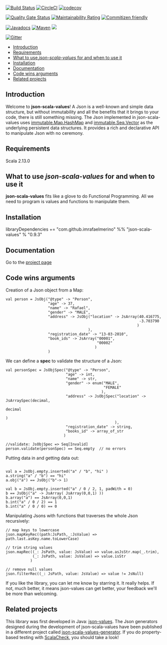 [![Build Status](https://travis-ci.org/imrafaelmerino/json-scala-values.svg?branch=master)](https://travis-ci.org/imrafaelmerino/json-scala-values)
[![CircleCI](https://circleci.com/gh/imrafaelmerino/json-scala-values/tree/master.svg)](https://circleci.com/gh/imrafaelmerino/json-scala-values/tree/master)
[![codecov](https://codecov.io/gh/imrafaelmerino/json-scala-values/branch/master/graph/badge.svg)](https://codecov.io/gh/imrafaelmerino/json-scala-values)

[![Quality Gate Status](https://sonarcloud.io/api/project_badges/measure?project=imrafaelmerino_json-scala-values&metric=alert_status)](https://sonarcloud.io/dashboard?id=imrafaelmerino_json-scala-values)
[![Maintainability Rating](https://sonarcloud.io/api/project_badges/measure?project=imrafaelmerino_json-scala-values&metric=sqale_rating)](https://sonarcloud.io/dashboard?id=imrafaelmerino_json-scala-values)
[![Commitizen friendly](https://img.shields.io/badge/commitizen-friendly-brightgreen.svg)](http://commitizen.github.io/cz-cli/)

[![Javadocs](https://www.javadoc.io/badge/com.github.imrafaelmerino/json-scala-values_2.13.svg)](https://www.javadoc.io/doc/com.github.imrafaelmerino/json-scala-values_2.13)
[![Maven](https://img.shields.io/maven-central/v/com.github.imrafaelmerino/json-scala-values_2.13/0.9.3)](https://search.maven.org/artifact/com.github.imrafaelmerino/json-scala-values_2.13/0.9.3/jar)
[![](https://jitpack.io/v/imrafaelmerino/json-scala-values.svg)](https://jitpack.io/#imrafaelmerino/json-scala-values)

[![Gitter](https://badges.gitter.im/json-scala-values/community.svg)](https://gitter.im/json-scala-values/community?utm_source=badge&utm_medium=badge&utm_campaign=pr-badge)

- [Introduction](#introduction)
- [Requirements](#requirements)
- [What to use _json-scala-values_ for and when to use it](#whatfor)
- [Installation](#installation)
- [Documentation](#doc)
- [Code wins arguments](#cwa)
- [Related projects](#rp)

## <a name="introduction"><a/> Introduction
Welcome to **json-scala-values**! A Json is a well-known and simple data structure, but without immutability and all the benefits 
that it brings to your code, there is still something missing. The Json implemented in json-scala-values uses [immutable.Map.HashMap](https://www.scala-lang.org/api/2.13.1/scala/collection/immutable/HashMap.html) and 
[immutable.Seq.Vector](https://www.scala-lang.org/api/2.13.1/scala/collection/immutable/Vector.html) as the underlying persistent data structures. It provides a
rich and declarative API to manipulate Json with no ceremony.

## <a name="requirements"><a/> Requirements
Scala 2.13.0

## <a name="whatfor"><a/> What to use _json-scala-values_ for and when to use it
**json-scala-values** fits like a glove to do Functional Programming. All we need to program is values and functions to manipulate them.

## <a name="installation"><a/> Installation
libraryDependencies += "com.github.imrafaelmerino" %% "json-scala-values" % "0.9.3"

## <a name="doc"><a/> Documentation
Go to the [project page](https://imrafaelmerino.github.io/json-scala-values/)

## <a name="cwa"><a/> Code wins arguments
Creation of a Json object from a Map:

```
val person = JsObj("@type" -> "Person",
                   "age" -> 37,
                   "name" -> "Rafael",
                   "gender" -> "MALE",
                   "address" -> JsObj("location" -> JsArray(40.416775,
                                                            -3.703790
                                                           )
                                     ),
                   "registration_date" -> "13-03-2010",
                   "book_ids" -> JsArray("00001",
                                         "00002"
                                        )
                   )
```

We can define a **spec** to validate the structure of a Json:

```
val personSpec = JsObjSpec("@type" -> "Person",
                           "age" -> int,
                           "name" -> str,
                           "gender" -> enum("MALE",
                                            "FEMALE"
                                           ),
                           "address" -> JsObjSpec("location" -> JsArraySpec(decimal,
                                                                            decimal
                                                                           )
                                                 ),
                           "registration_date" -> string,
                           "books_id" -> array_of_str
                          )
  
//validate: JsObjSpec => Seq[Invalid]
person.validate(personSpec) == Seq.empty  // no errors
```

Putting data in and getting data out:

```

val a = JsObj.empty.inserted("a" / "b", "hi" )
a.string("a" / "b") == "hi"
a.obj("a") == JsObj("b"-> 1)

val b = JsObj.empty.inserted("a" / 0 / 2, 1, padWith = 0)
b == JsObj("a" -> JsArray( JsArray(0,0,1) ))
b.array("a") == JsArray(0,0,1)
b.int("a" / 0 / 2) == 1
b.int("a" / 0 / 0) == 0
```

Manipulating Jsons with functions that traverses the whole Json recursively:

```
// map keys to lowercase
json.mapKeyRec((path:JsPath,_:JsValue) => path.last.asKey.name.toLowerCase)

// trim string values
json.mapRec((_: JsPath, value: JsValue) => value.asJsStr.map(_.trim),
            (_: JsPath, value: JsValue) => value.isStr
           )

// remove null values
json.filterRec((_: JsPath, value: JsValue) => value != JsNull)

 ```
 
If you like the library, you can let me know by starring it. It really helps. If not, much better, it means json-values can get better, your feedback we'll be more than welcoming.
 
## <a name="rp"><a/> Related projects
This library was first developed in Java: [json-values](https://github.com/imrafaelmerino/json-values). 
The Json generators designed during the development of json-scala-values have been published in a different project called [json-scala-values-generator](https://github.com/imrafaelmerino/json-scala-values-generator). 
If you do property-based testing with [ScalaCheck](https://www.scalacheck.org), you should take a look! 

